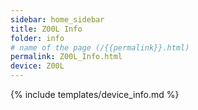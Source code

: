 ```yaml
---
sidebar: home_sidebar
title: Z00L Info
folder: info
# name of the page (/{{permalink}}.html)
permalink: Z00L_Info.html
device: Z00L
---
```

{% include templates/device_info.md %}
